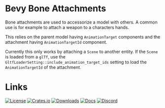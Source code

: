 # Bevy Bone Attachments

Bone attachments are used to accessorize a model with others. A common use is for example
to attach a weapon to a characters hands.

This relies on the parent model having `AnimationTarget` components and the attachment having
`AnimationTargetId` component. 

Currently this only works by attaching a `Scene` to another entity. If the `Scene` is loaded
from a `glTf`, use the `GltfLoaderSetting::include_animation_target_ids` setting to load the `AnimationTargetId`
of the attachment.

# Links

[![License](https://img.shields.io/badge/license-MIT%2FApache-blue.svg)](https://github.com/bevyengine/bevy#license)
[![Crates.io](https://img.shields.io/crates/v/bevy_color.svg)](https://crates.io/crates/bevy_color)
[![Downloads](https://img.shields.io/crates/d/bevy_color.svg)](https://crates.io/crates/bevy_color)
[![Docs](https://docs.rs/bevy_color/badge.svg)](https://docs.rs/bevy_color/latest/bevy_color/)
[![Discord](https://img.shields.io/discord/691052431525675048.svg?label=&logo=discord&logoColor=ffffff&color=7389D8&labelColor=6A7EC2)](https://discord.gg/bevy)